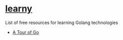 # [learny](../)

List of free resources for learning Golang technologies

- [A Tour of Go](https://tour.golang.org/list)
